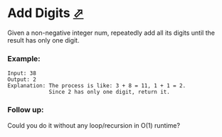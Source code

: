 # Add Digits [⬀](https://leetcode.com/problems/add-digits/)

Given a non-negative integer num, repeatedly add all its digits until the result has only one digit.

### Example:
```
Input: 38
Output: 2 
Explanation: The process is like: 3 + 8 = 11, 1 + 1 = 2. 
             Since 2 has only one digit, return it.
```

### Follow up:

Could you do it without any loop/recursion in O(1) runtime?